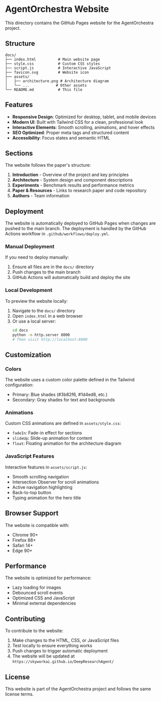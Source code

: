 # AgentOrchestra Website

This directory contains the GitHub Pages website for the AgentOrchestra project.

## Structure

```
docs/
├── index.html          # Main website page
├── style.css           # Custom CSS styles
├── script.js           # Interactive JavaScript
├── favicon.svg         # Website icon
├── assets/
│   ├── architecture.png # Architecture diagram
│   └── ...            # Other assets
└── README.md           # This file
```

## Features

- **Responsive Design**: Optimized for desktop, tablet, and mobile devices
- **Modern UI**: Built with Tailwind CSS for a clean, professional look
- **Interactive Elements**: Smooth scrolling, animations, and hover effects
- **SEO Optimized**: Proper meta tags and structured content
- **Accessibility**: Focus states and semantic HTML

## Sections

The website follows the paper's structure:

1. **Introduction** - Overview of the project and key principles
2. **Architecture** - System design and component descriptions
3. **Experiments** - Benchmark results and performance metrics
4. **Paper & Resources** - Links to research paper and code repository
5. **Authors** - Team information

## Deployment

The website is automatically deployed to GitHub Pages when changes are pushed to the main branch. The deployment is handled by the GitHub Actions workflow in `.github/workflows/deploy.yml`.

### Manual Deployment

If you need to deploy manually:

1. Ensure all files are in the `docs/` directory
2. Push changes to the main branch
3. GitHub Actions will automatically build and deploy the site

### Local Development

To preview the website locally:

1. Navigate to the `docs/` directory
2. Open `index.html` in a web browser
3. Or use a local server:
   ```bash
   cd docs
   python -m http.server 8000
   # Then visit http://localhost:8000
   ```

## Customization

### Colors
The website uses a custom color palette defined in the Tailwind configuration:
- Primary: Blue shades (#3b82f6, #1d4ed8, etc.)
- Secondary: Gray shades for text and backgrounds

### Animations
Custom CSS animations are defined in `assets/style.css`:
- `fadeIn`: Fade-in effect for sections
- `slideUp`: Slide-up animation for content
- `float`: Floating animation for the architecture diagram

### JavaScript Features
Interactive features in `assets/script.js`:
- Smooth scrolling navigation
- Intersection Observer for scroll animations
- Active navigation highlighting
- Back-to-top button
- Typing animation for the hero title

## Browser Support

The website is compatible with:
- Chrome 90+
- Firefox 88+
- Safari 14+
- Edge 90+

## Performance

The website is optimized for performance:
- Lazy loading for images
- Debounced scroll events
- Optimized CSS and JavaScript
- Minimal external dependencies

## Contributing

To contribute to the website:

1. Make changes to the HTML, CSS, or JavaScript files
2. Test locally to ensure everything works
3. Push changes to trigger automatic deployment
4. The website will be updated at `https://skyworkai.github.io/DeepResearchAgent/`

## License

This website is part of the AgentOrchestra project and follows the same license terms.

